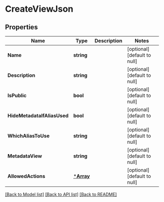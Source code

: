 # CreateViewJson

## Properties
Name | Type | Description | Notes
------------ | ------------- | ------------- | -------------
**Name** | **string** |  | [optional] [default to null]
**Description** | **string** |  | [optional] [default to null]
**IsPublic** | **bool** |  | [optional] [default to null]
**HideMetadataIfAliasUsed** | **bool** |  | [optional] [default to null]
**WhichAliasToUse** | **string** |  | [optional] [default to null]
**MetadataView** | **string** |  | [optional] [default to null]
**AllowedActions** | [***Array**](array.md) |  | [optional] [default to null]

[[Back to Model list]](../README.md#documentation-for-models) [[Back to API list]](../README.md#documentation-for-api-endpoints) [[Back to README]](../README.md)

